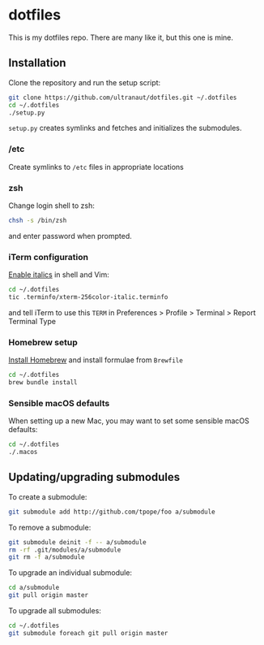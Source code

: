 # dotfiles

This is my dotfiles repo. There are many like it, but this one is mine.

## Installation

Clone the repository and run the setup script:

```bash
git clone https://github.com/ultranaut/dotfiles.git ~/.dotfiles
cd ~/.dotfiles
./setup.py
```

`setup.py` creates symlinks and fetches and initializes the submodules.

### /etc

Create symlinks to `/etc` files in appropriate locations

### zsh

Change login shell to zsh:

```bash
chsh -s /bin/zsh
```

and enter password when prompted.

### iTerm configuration

[Enable italics][1] in shell and Vim:

```bash
cd ~/.dotfiles
tic .terminfo/xterm-256color-italic.terminfo
```

and tell iTerm to use this `TERM` in Preferences > Profile > Terminal > Report Terminal Type

### Homebrew setup

[Install Homebrew][2] and install formulae from `Brewfile`

```bash
cd ~/.dotfiles
brew bundle install
```

### Sensible macOS defaults

When setting up a new Mac, you may want to set some sensible macOS defaults:

```bash
cd ~/.dotfiles
./.macos
```

## Updating/upgrading submodules

To create a submodule:

```bash
git submodule add http://github.com/tpope/foo a/submodule
```

To remove a submodule:

```bash
git submodule deinit -f -- a/submodule
rm -rf .git/modules/a/submodule
git rm -f a/submodule
```

To upgrade an individual submodule:

```bash
cd a/submodule
git pull origin master
```

To upgrade all submodules:

```bash
cd ~/.dotfiles
git submodule foreach git pull origin master
```

[1]: https://alexpearce.me/2014/05/italics-in-iterm2-vim-tmux/ "Italic fonts in iTerm2, tmux, and vim"
[2]: https://brew.sh/
